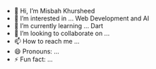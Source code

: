 - 👋 Hi, I’m Misbah Khursheed
- 👀 I’m interested in ... Web Development and AI
- 🌱 I’m currently learning ... Dart
- 💞️ I’m looking to collaborate on ...
- 📫 How to reach me ...
- 😄 Pronouns: ...
- ⚡ Fun fact: ...

<!---
IMisbahk/IMisbahk is a ✨ special ✨ repository because its `README.md` (this file) appears on your GitHub profile.
You can click the Preview link to take a look at your changes.
--->
